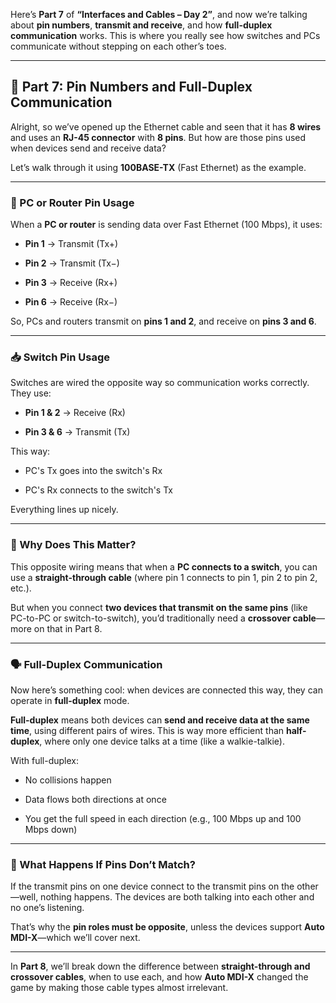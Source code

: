 Here’s **Part 7** of **“Interfaces and Cables – Day 2”**, and now we’re talking about **pin numbers**, **transmit and receive**, and how **full-duplex communication** works. This is where you really see how switches and PCs communicate without stepping on each other’s toes.

---

## 🔄 Part 7: Pin Numbers and Full-Duplex Communication

Alright, so we’ve opened up the Ethernet cable and seen that it has **8 wires** and uses an **RJ-45 connector** with **8 pins**. But how are those pins used when devices send and receive data?

Let’s walk through it using **100BASE-TX** (Fast Ethernet) as the example.

---

### 🧰 PC or Router Pin Usage

When a **PC or router** is sending data over Fast Ethernet (100 Mbps), it uses:

- **Pin 1** → Transmit (Tx+)
    
- **Pin 2** → Transmit (Tx−)
    
- **Pin 3** → Receive (Rx+)
    
- **Pin 6** → Receive (Rx−)
    

So, PCs and routers transmit on **pins 1 and 2**, and receive on **pins 3 and 6**.

---

### 📥 Switch Pin Usage

Switches are wired the opposite way so communication works correctly. They use:

- **Pin 1 & 2** → Receive (Rx)
    
- **Pin 3 & 6** → Transmit (Tx)
    

This way:

- PC's Tx goes into the switch's Rx
    
- PC's Rx connects to the switch's Tx
    

Everything lines up nicely.

---

### 🧠 Why Does This Matter?

This opposite wiring means that when a **PC connects to a switch**, you can use a **straight-through cable** (where pin 1 connects to pin 1, pin 2 to pin 2, etc.).

But when you connect **two devices that transmit on the same pins** (like PC-to-PC or switch-to-switch), you’d traditionally need a **crossover cable**—more on that in Part 8.

---

### 🗣️ Full-Duplex Communication

Now here’s something cool: when devices are connected this way, they can operate in **full-duplex** mode.

**Full-duplex** means both devices can **send and receive data at the same time**, using different pairs of wires. This is way more efficient than **half-duplex**, where only one device talks at a time (like a walkie-talkie).

With full-duplex:

- No collisions happen
    
- Data flows both directions at once
    
- You get the full speed in each direction (e.g., 100 Mbps up and 100 Mbps down)
    

---

### 🚧 What Happens If Pins Don’t Match?

If the transmit pins on one device connect to the transmit pins on the other—well, nothing happens. The devices are both talking into each other and no one’s listening.

That’s why the **pin roles must be opposite**, unless the devices support **Auto MDI-X**—which we’ll cover next.

---

In **Part 8**, we’ll break down the difference between **straight-through and crossover cables**, when to use each, and how **Auto MDI-X** changed the game by making those cable types almost irrelevant.